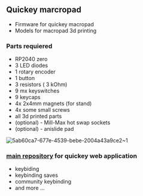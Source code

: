 ## Quickey marcropad
- Firmware for quickey macropad
- Models for macropad 3d printing

### Parts requiered
- RP2040 zero
- 3 LED diodes
- 1 rotary encoder
- 1 button
- 3 resistors ( 3 kOhm)
- 9 mx keyswitches
- 9 keycaps
- 4x 2x4mm magnets (for stand)
- 4x some small screws
- all 3d printed parts
- (optional) - Mill-Max hot swap sockets
- (optional) - anislide pad

![5ab60ca7-677e-4539-bebe-2004a43a9ce2~1](https://github.com/user-attachments/assets/d23705ca-a772-4e99-8f83-c70e72fb5034)

### [main repository](https://github.com/JouSee11/quickey_app) for quickey web application 
- keybiding
- keybinding saves
- community keybinding
- and more ...

